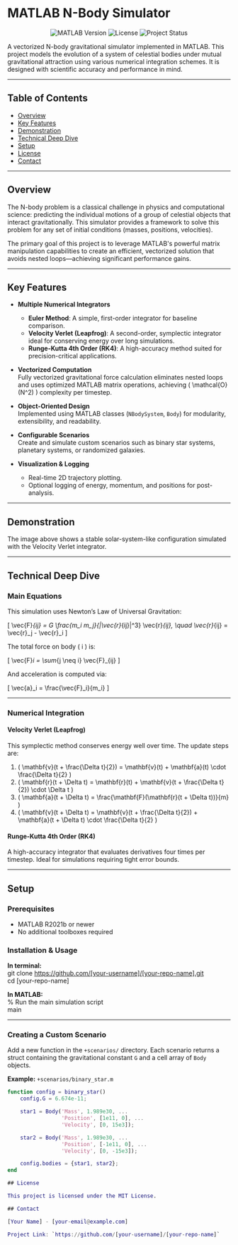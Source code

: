 # MATLAB N-Body Simulator

<p align="center">
  <img src="https://img.shields.io/badge/MATLAB-R2022b%2B-blue.svg" alt="MATLAB Version">
  <img src="https://img.shields.io/badge/license-MIT-green.svg" alt="License">
  <img src="https://img.shields.io/badge/status-active-brightgreen.svg" alt="Project Status">
</p>

A vectorized N-body gravitational simulator implemented in MATLAB. This project models the evolution of a system of celestial bodies under mutual gravitational attraction using various numerical integration schemes. It is designed with scientific accuracy and performance in mind.

---

## Table of Contents

- [Overview](#overview)  
- [Key Features](#key-features)  
- [Demonstration](#demonstration)  
- [Technical Deep Dive](#technical-deep-dive)  
- [Setup](#setup)   
- [License](#license)  
- [Contact](#contact)  

---

## Overview

The N-body problem is a classical challenge in physics and computational science: predicting the individual motions of a group of celestial objects that interact gravitationally. This simulator provides a framework to solve this problem for any set of initial conditions (masses, positions, velocities).

The primary goal of this project is to leverage MATLAB's powerful matrix manipulation capabilities to create an efficient, vectorized solution that avoids nested loops—achieving significant performance gains.

---

## Key Features

- **Multiple Numerical Integrators**  
  - **Euler Method**: A simple, first-order integrator for baseline comparison.  
  - **Velocity Verlet (Leapfrog)**: A second-order, symplectic integrator ideal for conserving energy over long simulations.  
  - **Runge-Kutta 4th Order (RK4)**: A high-accuracy method suited for precision-critical applications.

- **Vectorized Computation**  
  Fully vectorized gravitational force calculation eliminates nested loops and uses optimized MATLAB matrix operations, achieving \( \mathcal{O}(N^2) \) complexity per timestep.

- **Object-Oriented Design**  
  Implemented using MATLAB classes (`NBodySystem`, `Body`) for modularity, extensibility, and readability.

- **Configurable Scenarios**  
  Create and simulate custom scenarios such as binary star systems, planetary systems, or randomized galaxies.

- **Visualization & Logging**  
  - Real-time 2D trajectory plotting.  
  - Optional logging of energy, momentum, and positions for post-analysis.

---

## Demonstration

<p align="center">
  <!-- Insert your simulation GIF or image here -->
  <!-- Example: <img src="assets/solar_system.gif" width="600" alt="Solar System Simulation"> -->
</p>

The image above shows a stable solar-system-like configuration simulated with the Velocity Verlet integrator.

---

## Technical Deep Dive

### Main Equations

This simulation uses Newton’s Law of Universal Gravitation:

\[
\vec{F}_{ij} = G \frac{m_i m_j}{|\vec{r}_{ij}|^3} \vec{r}_{ij}, \quad \vec{r}_{ij} = \vec{r}_j - \vec{r}_i
\]

The total force on body \( i \) is:

\[
\vec{F}_i = \sum_{j \neq i} \vec{F}_{ij}
\]

And acceleration is computed via:

\[
\vec{a}_i = \frac{\vec{F}_i}{m_i}
\]

---

### Numerical Integration

#### Velocity Verlet (Leapfrog)

This symplectic method conserves energy well over time. The update steps are:

1. \( \mathbf{v}(t + \frac{\Delta t}{2}) = \mathbf{v}(t) + \mathbf{a}(t) \cdot \frac{\Delta t}{2} \)  
2. \( \mathbf{r}(t + \Delta t) = \mathbf{r}(t) + \mathbf{v}(t + \frac{\Delta t}{2}) \cdot \Delta t \)  
3. \( \mathbf{a}(t + \Delta t) = \frac{\mathbf{F}(\mathbf{r}(t + \Delta t))}{m} \)  
4. \( \mathbf{v}(t + \Delta t) = \mathbf{v}(t + \frac{\Delta t}{2}) + \mathbf{a}(t + \Delta t) \cdot \frac{\Delta t}{2} \)

#### Runge-Kutta 4th Order (RK4)

A high-accuracy integrator that evaluates derivatives four times per timestep. Ideal for simulations requiring tight error bounds.

---

## Setup

### Prerequisites

- MATLAB R2021b or newer  
- No additional toolboxes required

### Installation & Usage

**In terminal:**  
git clone https://github.com/[your-username]/[your-repo-name].git  
cd [your-repo-name]

**In MATLAB:**  
% Run the main simulation script  
main

---

### Creating a Custom Scenario

Add a new function in the `+scenarios/` directory. Each scenario returns a struct containing the gravitational constant `G` and a cell array of `Body` objects.

**Example:** `+scenarios/binary_star.m`

```matlab
function config = binary_star()
    config.G = 6.674e-11;

    star1 = Body('Mass', 1.989e30, ...
                 'Position', [1e11, 0], ...
                 'Velocity', [0, 15e3]);

    star2 = Body('Mass', 1.989e30, ...
                 'Position', [-1e11, 0], ...
                 'Velocity', [0, -15e3]);

    config.bodies = {star1, star2};
end

## License

This project is licensed under the MIT License.

## Contact

[Your Name] - [your-email@example.com]

Project Link: `https://github.com/[your-username]/[your-repo-name]`
